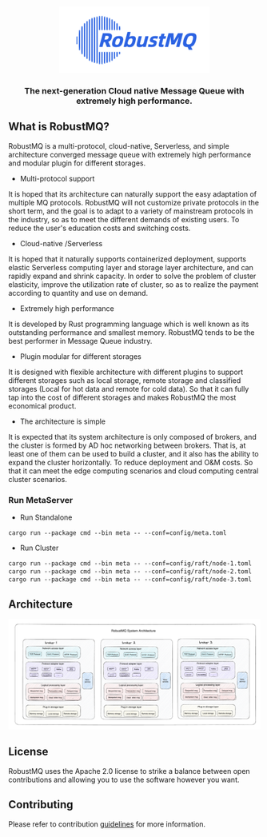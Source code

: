<p  align="center">
  <picture>
    <img alt="RobustMQ Logo" src="docs/RobustMQ-logo-formal.png" width="300">
  </picture>
</p>
 <h3 align="center">
    The next-generation Cloud native Message Queue with extremely high performance.
</h3>

## What is RobustMQ?
RobustMQ is a multi-protocol, cloud-native, Serverless, and simple architecture converged message queue with extremely high performance and modular plugin for different storages. 

- Multi-protocol support

It is hoped that its architecture can naturally support the easy adaptation of multiple MQ protocols. RobustMQ will not customize private protocols in the short term, and the goal is to adapt to a variety of mainstream protocols in the industry, so as to meet the different demands of existing users. To reduce the user's education costs and switching costs.

- Cloud-native /Serverless

It is hoped that it naturally supports containerized deployment, supports elastic Serverless computing layer and storage layer architecture, and can rapidly expand and shrink capacity. In order to solve the problem of cluster elasticity, improve the utilization rate of cluster, so as to realize the payment according to quantity and use on demand.

- Extremely high performance

It is developed by Rust programming language which is well known as its outstanding performance and smallest memory. RobustMQ tends to be the best performer in Message Queue industry.

- Plugin modular for different storages

It is designed with flexible architecture with different plugins to support different storages such as local storage, remote storage and classified storages (Local for hot data and remote for cold data). So that it can fully tap into the cost of different storages and makes RobustMQ the most economical product.

- The architecture is simple 

It is expected that its system architecture is only composed of brokers, and the cluster is formed by AD hoc networking between brokers. That is, at least one of them can be used to build a cluster, and it also has the ability to expand the cluster horizontally. To reduce deployment and O&M costs. So that it can meet the edge computing scenarios and cloud computing central cluster scenarios.

### Run MetaServer
- Run Standalone
```
cargo run --package cmd --bin meta -- --conf=config/meta.toml
```

- Run Cluster
```
cargo run --package cmd --bin meta -- --conf=config/raft/node-1.toml
cargo run --package cmd --bin meta -- --conf=config/raft/node-2.toml
cargo run --package cmd --bin meta -- --conf=config/raft/node-3.toml
```

## Architecture
![Architecture Image](docs/robustmq-architecture.png)

## License
RobustMQ uses the Apache 2.0 license to strike a balance between open contributions and allowing you to use the software however you want.

## Contributing
Please refer to contribution [guidelines](https://github.com/robustmq/robustmq) for more information.

